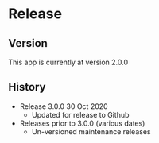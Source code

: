 # Release

## Version
This app is currently at version 2.0.0

## History
* Release 3.0.0 30 Oct 2020
	* Updated for release to Github
* Releases prior to 3.0.0 (various dates)
	* Un-versioned maintenance releases